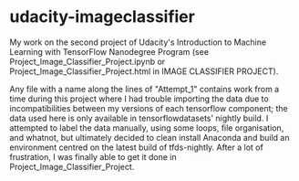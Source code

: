 # udacity-imageclassifier
My work on the second project of Udacity's Introduction to Machine Learning with TensorFlow Nanodegree Program (see Project_Image_Classifier_Project.ipynb or Project_Image_Classifier_Project.html in IMAGE CLASSIFIER PROJECT).

Any file with a name along the lines of "Attempt_1" contains work from a time during this project where I had trouble importing the data due to incompatibilities between my versions of each tensorflow component; the data used here is only available in tensorflowdatasets' nightly build. I attempted to label the data manually, using some loops, file organisation, and whatnot, but ultimately decided to clean install Anaconda and build an environment centred on the latest build of tfds-nightly. After a lot of frustration, I was finally able to get it done in Project_Image_Classifier_Project.
